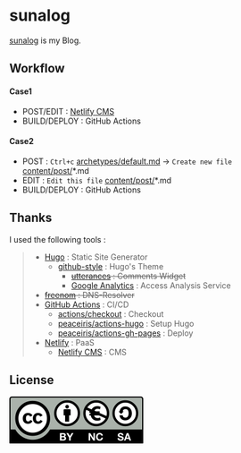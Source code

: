 # sunalog
[sunalog](https://ghsable.github.io/sunalog/) is my Blog.

## Workflow
#### Case1
* POST/EDIT : [Netlify CMS](https://sunalog.netlify.app/admin/)
* BUILD/DEPLOY : GitHub Actions

#### Case2
* POST : `Ctrl+c` [archetypes/default.md](https://github.com/ghsable/sunalog/blob/main/archetypes/default.md) -> `Create new file` [content/post/](https://github.com/ghsable/sunalog/blob/main/content/post/)\*.md
* EDIT : `Edit this file` [content/post/](https://github.com/ghsable/sunalog/blob/main/content/post/)\*.md
* BUILD/DEPLOY : GitHub Actions

## Thanks
I used the following tools :
> * [Hugo](https://gohugo.io/) : Static Site Generator
>   * [github-style](https://github.com/MeiK2333/github-style) : Hugo's Theme
>     * ~~[utterances](https://utteranc.es/) : Comments Widget~~
>     * [Google Analytics](https://analytics.google.com/analytics/web/) : Access Analysis Service
> * ~~[freenom](https://freenom.com) : DNS-Resolver~~
> * [GitHub Actions](https://github.co.jp/features/actions) : CI/CD
>   * [actions/checkout](https://github.com/actions/checkout) : Checkout
>   * [peaceiris/actions-hugo](https://github.com/peaceiris/actions-hugo) : Setup Hugo
>   * [peaceiris/actions-gh-pages](https://github.com/peaceiris/actions-gh-pages) : Deploy
> * [Netlify](https://www.netlify.com/) : PaaS
>   * [Netlify CMS](https://www.netlifycms.org/) : CMS

## License
[![CC BY-NC-SA 4.0](https://raw.githubusercontent.com/ghsable/sunalog/main/static/images/uploads/by-nc-sa.eu.svg)](https://creativecommons.org/licenses/by-nc-sa/4.0/)
